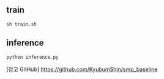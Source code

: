## train
`sh train.sh`

## inference
`python inference.py`

[참고 GitHub]
https://github.com/KyubumShin/smp_baseline